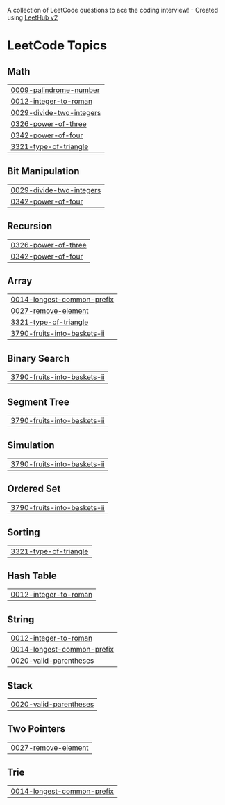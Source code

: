 A collection of LeetCode questions to ace the coding interview! - Created using [LeetHub v2](https://github.com/arunbhardwaj/LeetHub-2.0)
<!---LeetCode Topics Start-->
# LeetCode Topics
## Math
|  |
| ------- |
| [0009-palindrome-number](https://github.com/Cena-basabr/LeetCode/tree/master/0009-palindrome-number) |
| [0012-integer-to-roman](https://github.com/Cena-basabr/LeetCode/tree/master/0012-integer-to-roman) |
| [0029-divide-two-integers](https://github.com/Cena-basabr/LeetCode/tree/master/0029-divide-two-integers) |
| [0326-power-of-three](https://github.com/Cena-basabr/LeetCode/tree/master/0326-power-of-three) |
| [0342-power-of-four](https://github.com/Cena-basabr/LeetCode/tree/master/0342-power-of-four) |
| [3321-type-of-triangle](https://github.com/Cena-basabr/LeetCode/tree/master/3321-type-of-triangle) |
## Bit Manipulation
|  |
| ------- |
| [0029-divide-two-integers](https://github.com/Cena-basabr/LeetCode/tree/master/0029-divide-two-integers) |
| [0342-power-of-four](https://github.com/Cena-basabr/LeetCode/tree/master/0342-power-of-four) |
## Recursion
|  |
| ------- |
| [0326-power-of-three](https://github.com/Cena-basabr/LeetCode/tree/master/0326-power-of-three) |
| [0342-power-of-four](https://github.com/Cena-basabr/LeetCode/tree/master/0342-power-of-four) |
## Array
|  |
| ------- |
| [0014-longest-common-prefix](https://github.com/Cena-basabr/LeetCode/tree/master/0014-longest-common-prefix) |
| [0027-remove-element](https://github.com/Cena-basabr/LeetCode/tree/master/0027-remove-element) |
| [3321-type-of-triangle](https://github.com/Cena-basabr/LeetCode/tree/master/3321-type-of-triangle) |
| [3790-fruits-into-baskets-ii](https://github.com/Cena-basabr/LeetCode/tree/master/3790-fruits-into-baskets-ii) |
## Binary Search
|  |
| ------- |
| [3790-fruits-into-baskets-ii](https://github.com/Cena-basabr/LeetCode/tree/master/3790-fruits-into-baskets-ii) |
## Segment Tree
|  |
| ------- |
| [3790-fruits-into-baskets-ii](https://github.com/Cena-basabr/LeetCode/tree/master/3790-fruits-into-baskets-ii) |
## Simulation
|  |
| ------- |
| [3790-fruits-into-baskets-ii](https://github.com/Cena-basabr/LeetCode/tree/master/3790-fruits-into-baskets-ii) |
## Ordered Set
|  |
| ------- |
| [3790-fruits-into-baskets-ii](https://github.com/Cena-basabr/LeetCode/tree/master/3790-fruits-into-baskets-ii) |
## Sorting
|  |
| ------- |
| [3321-type-of-triangle](https://github.com/Cena-basabr/LeetCode/tree/master/3321-type-of-triangle) |
## Hash Table
|  |
| ------- |
| [0012-integer-to-roman](https://github.com/Cena-basabr/LeetCode/tree/master/0012-integer-to-roman) |
## String
|  |
| ------- |
| [0012-integer-to-roman](https://github.com/Cena-basabr/LeetCode/tree/master/0012-integer-to-roman) |
| [0014-longest-common-prefix](https://github.com/Cena-basabr/LeetCode/tree/master/0014-longest-common-prefix) |
| [0020-valid-parentheses](https://github.com/Cena-basabr/LeetCode/tree/master/0020-valid-parentheses) |
## Stack
|  |
| ------- |
| [0020-valid-parentheses](https://github.com/Cena-basabr/LeetCode/tree/master/0020-valid-parentheses) |
## Two Pointers
|  |
| ------- |
| [0027-remove-element](https://github.com/Cena-basabr/LeetCode/tree/master/0027-remove-element) |
## Trie
|  |
| ------- |
| [0014-longest-common-prefix](https://github.com/Cena-basabr/LeetCode/tree/master/0014-longest-common-prefix) |
<!---LeetCode Topics End-->